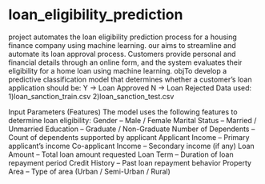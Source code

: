 # loan_eligibility_prediction
project automates the loan eligibility prediction process for a housing finance company using machine learning.
our aims to streamline and automate its loan approval process.
Customers provide personal and financial details through an online form, and the system evaluates their eligibility for a home loan using machine learning.
objTo develop a predictive classification model that determines whether a customer’s loan application should be:
Y → Loan Approved 
N → Loan Rejected
Data used:
1)loan_sanction_train.csv
2)loan_sanction_test.csv

Input Parameters (Features)
The model uses the following features to determine loan eligibility:
Gender – Male / Female
Marital Status – Married / Unmarried
Education – Graduate / Non-Graduate
Number of Dependents – Count of dependents supported by applicant
Applicant Income – Primary applicant’s income
Co-applicant Income – Secondary income (if any)
Loan Amount – Total loan amount requested
Loan Term – Duration of loan repayment period
Credit History – Past loan repayment behavior
Property Area – Type of area (Urban / Semi-Urban / Rural)
